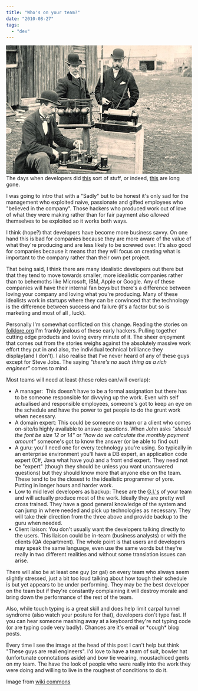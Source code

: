 ```yaml
---
title: "Who's on your team?"
date: "2010-08-27"
tags: 
  - "dev"
---
```


![](images/Post_Office_EngineersWeb.jpg "Post_Office_EngineersWeb")The days when developers did [this](http://folklore.org/StoryView.py?project=Macintosh&story=Switcher.txt&characters=Steve%20Jobs&sortOrder=Sort%20by%20Rating&detail=medium) sort of stuff, or indeed, [this](http://www.nucalc.com/Story/) are long gone.

I was going to intro that with a "Sadly" but to be honest it's only sad for the management who exploited naive, passionate and gifted employees who "believed in the company". Those hackers who produced work out of love of what they were making rather than for fair payment also _allowed_ themselves to be exploited so it works both ways.

I think (hope?) that developers have become more business savvy. On one hand this is bad for companies because they are more aware of the value of what they're producing and are less likely to be screwed over. It's also good for companies because it means that they will focus on creating what is important to the company rather than their own pet project.

That being said, I think there are many idealistic developers out there but that they tend to move towards smaller, more idealistic companies rather than to behemoths like Microsoft, IBM, Apple or Google. Any of these companies will have their internal fan boys but there's a difference between loving your company and loving what you're producing. Many of these idealists work in startups where they can be convinced that the technology is the difference between success and failure (it's a factor but so is marketing and most of all , luck).

Personally I'm somewhat conflicted on this change. Reading the stories on [folklore.org](http://folklore.org) I'm frankly jealous of these early hackers. Pulling together cutting edge products and loving every minute of it. The sheer enjoyment that comes out from the stories weighs against the absolutely massive work effort they put in and also, the individual technical brilliance they display(and I don't). I also realise that I've never heard of any of these guys except for Steve Jobs. The saying _"there's no such thing as a rich engineer"_ comes to mind.

Most teams will need at least (these roles can/will overlap):

- A manager:  This doesn't have to be a formal assignation but there has to be someone responsible for divvying up the work. Even with self actualised and responsible employees, someone's got to keep an eye on the schedule and have the power to get people to do the grunt work when necessary.
- A domain expert: This could be someone on team or a client who comes on-site/is highly available to answer questions. When John asks _"should the font be size 12 or 14"_ or _"how do we calculate the monthly payment amount"_ someone's got to know the answer (or be able to find out)
- A guru: you'll need one for every technology you're using. So typically in an enterprise environment you'll have a DB expert, an application code expert (C#, Java what have you) and a front end expert. They need not be "expert" (though they should be unless you want unanswered questions) but they should know more that anyone else on the team. These tend to be the closest to the idealistic programmer of yore. Putting in longer hours and harder work.
- Low to mid level developers as backup: These are the [G.I.'s](http://en.wikipedia.org/wiki/General_infantry) of your team and will actually produce most of the work. Ideally they are pretty well cross trained. They have a good general knowledge of the system and can jump in where needed and pick up technologies as necessary. They will take their direction from the three above and provide backup to the guru when needed.
- Client liaison: You don't usually want the developers talking directly to the users. This liaison could be in-team (business analysts) or with the clients (QA department). The whole point is that users and developers may speak the same language, even use the same words but they're really in two different realities and without some translation issues can arise.

There will also be at least one guy (or gal) on every team who always seem slightly stressed, just a bit too loud talking about how tough their schedule is but yet appears to be under performing. They may be the best developer on the team but if they're constantly complaining it will destroy morale and bring down the performance of the rest of the team.

Also, while touch typing is a great skill and does help limit carpal tunnel syndrome (also watch your posture for that), developers don't type fast. If you can hear someone mashing away at a keyboard they're not typing code (or are typing code very badly). Chances are it's email or \*cough\* blog posts.

<edit>

Every time I see the image at the head of this post I can't help but think "These guys are real engineers". I'd love to have a team of suit, bowler hat (unfortunate connotations aside) and bow tie wearing, moustachioed gents on my team. The have the look of people who were really into the work they were doing and willing to live in the roughest of conditions to do it.

Image from [wiki commons](http://commons.wikimedia.org/wiki/File:Post_Office_Engineers.jpg)
